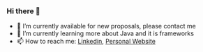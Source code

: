 ### Hi there 👋

- 🔭 I’m currently available for new proposals, please contact me
- 🌱 I’m currently learning more about Java and it is frameworks
- 📫 How to reach me: [Linkedin](https://www.linkedin.com/in/joseandrepereira/), [Personal Website](https://josepereira1.github.io/)

<!--
**josepereira1/josepereira1** is a ✨ _special_ ✨ repository because its `README.md` (this file) appears on your GitHub profile.

Here are some ideas to get you started:

- 🔭 I’m currently working on ...
- 🌱 I’m currently learning ...
- 👯 I’m looking to collaborate on ...
- 🤔 I’m looking for help with ...
- 💬 Ask me about ...
- 📫 How to reach me: ...
- 😄 Pronouns: ...
- ⚡ Fun fact: ...
-->
